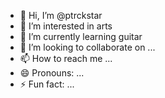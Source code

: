 - 👋 Hi, I’m @ptrckstar
- 👀 I’m interested in arts
- 🌱 I’m currently learning guitar 
- 💞️ I’m looking to collaborate on ...
- 📫 How to reach me ...
- 😄 Pronouns: ...
- ⚡ Fun fact: ...

<!---
ptrckstar/ptrckstar is a ✨ special ✨ repository because its `README.md` (this file) appears on your GitHub profile.
You can click the Preview link to take a look at your changes.
--->
